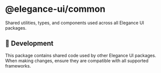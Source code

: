# @elegance-ui/common

Shared utilities, types, and components used across all Elegance UI packages.

## 🔧 Development

This package contains shared code used by other Elegance UI packages. When making changes, ensure they are compatible with all supported frameworks.
